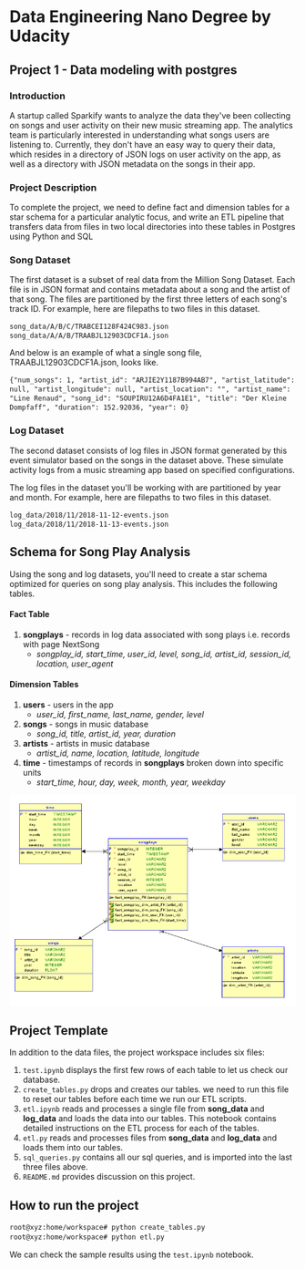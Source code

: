 # Data Engineering Nano Degree by Udacity
## Project 1 - Data modeling with postgres
### Introduction
A startup called Sparkify wants to analyze the data they've been collecting on songs and user activity on their new music streaming app. The analytics team is particularly interested in understanding what songs users are listening to. Currently, they don't have an easy way to query their data, which resides in a directory of JSON logs on user activity on the app, as well as a directory with JSON metadata on the songs in their app.
### Project Description
To complete the project, we need to define fact and dimension tables for a star schema for a particular analytic focus, and write an ETL pipeline that transfers data from files in two local directories into these tables in Postgres using Python and SQL
### Song Dataset
The first dataset is a subset of real data from the Million Song Dataset. Each file is in JSON format and contains metadata about a song and the artist of that song. The files are partitioned by the first three letters of each song's track ID. For example, here are filepaths to two files in this dataset.

```
song_data/A/B/C/TRABCEI128F424C983.json
song_data/A/A/B/TRAABJL12903CDCF1A.json
```
And below is an example of what a single song file, TRAABJL12903CDCF1A.json, looks like.

```
{"num_songs": 1, "artist_id": "ARJIE2Y1187B994AB7", "artist_latitude": null, "artist_longitude": null, "artist_location": "", "artist_name": "Line Renaud", "song_id": "SOUPIRU12A6D4FA1E1", "title": "Der Kleine Dompfaff", "duration": 152.92036, "year": 0}
```
### Log Dataset
The second dataset consists of log files in JSON format generated by this event simulator based on the songs in the dataset above. These simulate activity logs from a music streaming app based on specified configurations.

The log files in the dataset you'll be working with are partitioned by year and month. For example, here are filepaths to two files in this dataset.

```
log_data/2018/11/2018-11-12-events.json
log_data/2018/11/2018-11-13-events.json
```

## Schema for Song Play Analysis
Using the song and log datasets, you'll need to create a star schema optimized for queries on song play analysis. This includes the following tables.

#### Fact Table
1. **songplays** - records in log data associated with song plays i.e. records with page NextSong
   * _songplay_id, start_time, user_id, level, song_id, artist_id, session_id, location, user_agent_

#### Dimension Tables
1. **users** - users in the app
   * _user_id, first_name, last_name, gender, level_
2. **songs** - songs in music database
   * _song_id, title, artist_id, year, duration_
3. **artists** - artists in music database
   * _artist_id, name, location, latitude, longitude_
4. **time** - timestamps of records in **songplays** broken down into specific units
   * _start_time, hour, day, week, month, year, weekday_

![schema](1_postgres/sparkify_schema2.png)

## Project Template
In addition to the data files, the project workspace includes six files:

1. `test.ipynb` displays the first few rows of each table to let us check our database.
2. `create_tables.py` drops and creates our tables. we need to run this file to reset our tables before each time we run our ETL scripts.
3. `etl.ipynb` reads and processes a single file from **song_data** and **log_data** and loads the data into our tables. This notebook contains detailed instructions on the ETL process for each of the tables.
4. `etl.py` reads and processes files from **song_data** and **log_data** and loads them into our tables.
5. `sql_queries.py` contains all our sql queries, and is imported into the last three files above.
6. `README.md` provides discussion on this project.

## How to run the project

```sh
root@xyz:home/workspace# python create_tables.py
root@xyz:home/workspace# python etl.py
```

We can check the sample results using the `test.ipynb` notebook.
